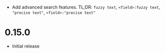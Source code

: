 - Add advanced search features. TL;DR: `fuzzy text`, `<field>:fuzzy text`, `"precise text"`, `<field>:"precise text"`

# 0.15.0

- Initial release
